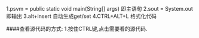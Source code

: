 1.psvm = public static void main(String[] args) 即主语句
2.sout = System.out即输出
3.alt+insert 自动生成get/set
4.CTRL+ALT+L 格式化代码

####查看源代码的方式:
		1.按住CTRL键,点击需要看的源代码.